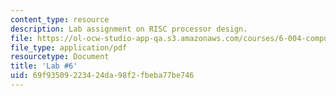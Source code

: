 ```yaml
---
content_type: resource
description: Lab assignment on RISC processor design.
file: https://ol-ocw-studio-app-qa.s3.amazonaws.com/courses/6-004-computation-structures-spring-2009/69f93509223424da98f2fbeba77be746_MIT6_004s09_lab06.pdf
file_type: application/pdf
resourcetype: Document
title: 'Lab #6'
uid: 69f93509-2234-24da-98f2-fbeba77be746
---
```

